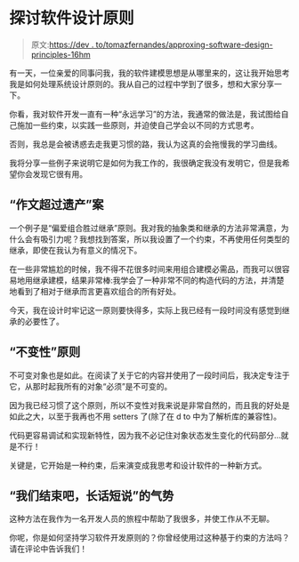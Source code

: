 # 探讨软件设计原则

> 原文:[https://dev . to/tomazfernandes/approxing-software-design-principles-16hm](https://dev.to/tomazfernandes/approaching-software-design-principles-16hm)

有一天，一位亲爱的同事问我，我的软件建模思想是从哪里来的，这让我开始思考我是如何处理系统设计原则的。我从自己的过程中学到了很多，想和大家分享一下。

你看，我对软件开发一直有一种“永远学习”的方法，我通常的做法是，我试图给自己施加一些约束，以实践一些原则，并迫使自己学会以不同的方式思考。

否则，我总是会被诱惑去走我更习惯的路，我认为这真的会拖慢我的学习曲线。

我将分享一些例子来说明它是如何为我工作的，我很确定我没有发明它，但是我希望你会发现它很有用。

## [](#the-composition-over-inheritance-case)“作文超过遗产”案

一个例子是“偏爱组合胜过继承”原则。我对我的抽象类和继承的方法非常满意，为什么会有吸引力呢？我想找到答案，所以我设置了一个约束，不再使用任何类型的继承，即使在我认为有意义的情况下。

在一些非常尴尬的时候，我不得不花很多时间来用组合建模必需品，而我可以很容易地用继承建模，结果非常棒:我学会了一种非常不同的构造代码的方法，并清楚地看到了相对于继承而言更喜欢组合的所有好处。

今天，我在设计时牢记这一原则要快得多，实际上我已经有一段时间没有感觉到继承的必要性了。

## [](#the-immutability-principle)“不变性”原则

不可变对象也是如此。在阅读了关于它的内容并使用了一段时间后，我决定专注于它，从那时起我所有的对象“必须”是不可变的。

因为我已经习惯了这个原则，所以不变性对我来说是非常自然的，而且我的好处是如此之大，以至于我再也不用 setters 了(除了在 d to 中为了解析库的兼容性)。

代码更容易调试和实现新特性，因为我不必记住对象状态发生变化的代码部分...就是不行！

关键是，它开始是一种约束，后来演变成我思考和设计软件的一种新方式。

## [](#the-lets-wrap-it-up-and-keep-it-short-momentum)“我们结束吧，长话短说”的气势

这种方法在我作为一名开发人员的旅程中帮助了我很多，并使工作从不无聊。

你呢，你是如何坚持学习软件开发原则的？你曾经使用过这种基于约束的方法吗？请在评论中告诉我们！